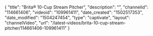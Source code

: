 {
    "title": "Brita&reg; 10-Cup Stream Pitcher",
    "description": "",
    "channelid": "114661406",
    "videoid": "109961411",
    "date_created": "1502517353",
    "date_modified": "1504247454",
    "type": "captivate",
    "layout": "channelVideo",
    "url": "\/latest-videos\/brita-10-cup-stream-pitcher\/114661406-109961411"
}